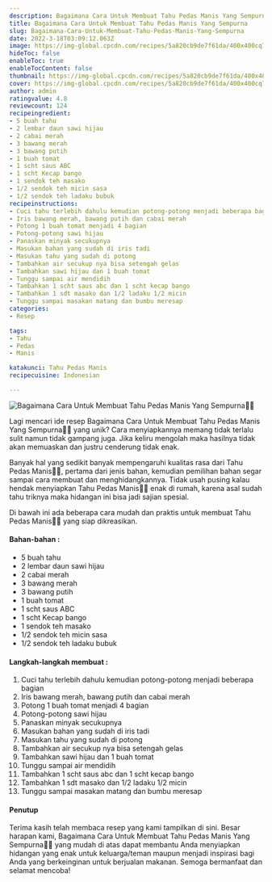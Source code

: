 ```yaml
---
description: Bagaimana Cara Untuk Membuat Tahu Pedas Manis Yang Sempurna"
title: Bagaimana Cara Untuk Membuat Tahu Pedas Manis Yang Sempurna
slug: Bagaimana-Cara-Untuk-Membuat-Tahu-Pedas-Manis-Yang-Sempurna
date: 2022-3-18T03:09:12.063Z
image: https://img-global.cpcdn.com/recipes/5a820cb9de7f61da/400x400cq70/photo.jpg
hideToc: false
enableToc: true
enableTocContent: false
thumbnail: https://img-global.cpcdn.com/recipes/5a820cb9de7f61da/400x400cq70/photo.jpg
cover: https://img-global.cpcdn.com/recipes/5a820cb9de7f61da/400x400cq70/photo.jpg
author: admin
ratingvalue: 4.8
reviewcount: 124
recipeingredient:
- 5 buah tahu
- 2 lembar daun sawi hijau
- 2 cabai merah
- 3 bawang merah
- 3 bawang putih
- 1 buah tomat
- 1 scht saus ABC
- 1 scht Kecap bango
- 1 sendok teh masako
- 1/2 sendok teh micin sasa
- 1/2 sendok teh ladaku bubuk
recipeinstructions:
- Cuci tahu terlebih dahulu kemudian potong-potong menjadi beberapa bagian
- Iris bawang merah, bawang putih dan cabai merah
- Potong 1 buah tomat menjadi 4 bagian
- Potong-potong sawi hijau
- Panaskan minyak secukupnya
- Masukan bahan yang sudah di iris tadi
- Masukan tahu yang sudah di potong
- Tambahkan air secukup nya bisa setengah gelas
- Tambahkan sawi hijau dan 1 buah tomat
- Tunggu sampai air mendidih
- Tambahkan 1 scht saus abc dan 1 scht kecap bango
- Tambahkan 1 sdt masako dan 1/2 ladaku 1/2 micin
- Tunggu sampai masakan matang dan bumbu meresap
categories:
- Resep

tags:
- Tahu
- Pedas
- Manis

katakunci: Tahu Pedas Manis
recipecuisine: Indonesian

---
```


![Bagaimana Cara Untuk Membuat Tahu Pedas Manis Yang Sempurna👩‍🍳](https://img-global.cpcdn.com/recipes/5a820cb9de7f61da/400x400cq70/photo.jpg)

Lagi mencari ide resep Bagaimana Cara Untuk Membuat Tahu Pedas Manis Yang Sempurna👩‍🍳 yang unik? Cara menyiapkannya memang tidak terlalu sulit namun tidak gampang juga. Jika keliru mengolah maka hasilnya tidak akan memuaskan dan justru cenderung tidak enak.

Banyak hal yang sedikit banyak mempengaruhi kualitas rasa dari Tahu Pedas Manis👩‍🍳, pertama dari jenis bahan, kemudian pemilihan bahan segar sampai cara membuat dan menghidangkannya. Tidak usah pusing kalau hendak menyiapkan Tahu Pedas Manis👩‍🍳 enak di rumah, karena asal sudah tahu triknya maka hidangan ini bisa jadi sajian spesial.

Di bawah ini ada beberapa cara mudah dan praktis untuk membuat Tahu Pedas Manis👩‍🍳 yang siap dikreasikan.

<!--inarticleads1-->

#### Bahan-bahan :

- 5 buah tahu
- 2 lembar daun sawi hijau
- 2 cabai merah
- 3 bawang merah
- 3 bawang putih
- 1 buah tomat
- 1 scht saus ABC
- 1 scht Kecap bango
- 1 sendok teh masako
- 1/2 sendok teh micin sasa
- 1/2 sendok teh ladaku bubuk

<!--inarticleads2-->

#### Langkah-langkah membuat :

1. Cuci tahu terlebih dahulu kemudian potong-potong menjadi beberapa bagian
1. Iris bawang merah, bawang putih dan cabai merah
1. Potong 1 buah tomat menjadi 4 bagian
1. Potong-potong sawi hijau
1. Panaskan minyak secukupnya
1. Masukan bahan yang sudah di iris tadi
1. Masukan tahu yang sudah di potong
1. Tambahkan air secukup nya bisa setengah gelas
1. Tambahkan sawi hijau dan 1 buah tomat
1. Tunggu sampai air mendidih
1. Tambahkan 1 scht saus abc dan 1 scht kecap bango
1. Tambahkan 1 sdt masako dan 1/2 ladaku 1/2 micin
1. Tunggu sampai masakan matang dan bumbu meresap

#### Penutup

Terima kasih telah membaca resep yang kami tampilkan di sini. Besar harapan kami, Bagaimana Cara Untuk Membuat Tahu Pedas Manis Yang Sempurna👩‍🍳 yang mudah di atas dapat membantu Anda menyiapkan hidangan yang enak untuk keluarga/teman maupun menjadi inspirasi bagi Anda yang berkeinginan untuk berjualan makanan. Semoga bermanfaat dan selamat mencoba!
